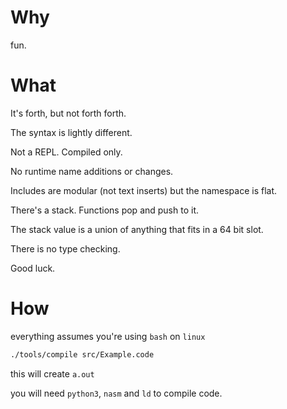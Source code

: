 
# Why

fun.

# What

It's forth, but not forth forth.

The syntax is lightly different.

Not a REPL. Compiled only.

No runtime name additions or changes.

Includes are modular (not text inserts) but the namespace is flat.

There's a stack. Functions pop and push to it.

The stack value is a union of anything that fits in a 64 bit slot.

There is no type checking.

Good luck.

# How

everything assumes you're using `bash` on `linux`

``` bash
./tools/compile src/Example.code
```

this will create `a.out`

you will need `python3`, `nasm` and `ld` to compile code.
